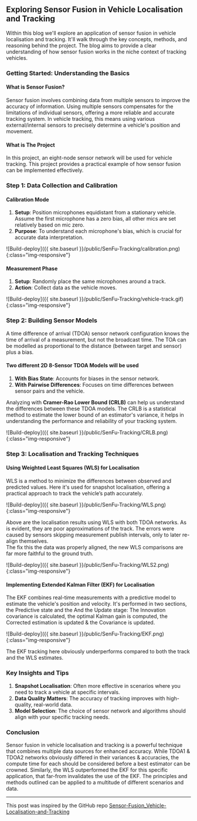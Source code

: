 <h2>Exploring Sensor Fusion in Vehicle Localisation and Tracking</h2>
<p>
Within this blog we'll explore an application of sensor fusion in vehicle localisation and tracking. 
It'll walk through the key concepts, methods, and reasoning behind the project. 
The blog aims to provide a clear understanding of how sensor fusion works in the niche context of tracking vehicles.</p>
<h3>
Getting Started: Understanding the Basics</h3>
<h4>
What is Sensor Fusion?</h4>
<p>
Sensor fusion involves combining data from multiple sensors to improve the accuracy of information. 
Using multiple sensors compensates for the limitations of individual sensors, offering a more reliable and accurate tracking system.
In vehicle tracking, this means using various external/internal sensors to precisely determine a vehicle's 
position and movement.</p>

<h4>What is The Project</h4>
<p>In this project, an eight-node sensor network will be used for vehicle tracking. 
This project provides a practical example of how sensor fusion can be implemented effectively.</p>

<h3>Step 1: Data Collection and Calibration</h3>
<h4>Calibration Mode</h4>
<ol>
	<li><strong>Setup</strong>: Position microphones equidistant from a stationary vehicle. 
	Assume the first microphone has a zero bias, all other mics are set relatively based on mic zero.</li>
	<li><strong>Purpose</strong>: To understand each microphone's bias, which is crucial for accurate data interpretation.</li>
</ol>
![Build-deploy]({{ site.baseurl }}/public/SenFu-Tracking/calibration.png){:class="img-responsive"}
<h4>Measurement Phase</h4>
<ol>
	<li><strong>Setup</strong>: Randomly place the same microphones around a track.</li>
	<li><strong>Action</strong>: Collect data as the vehicle moves.</li>
</ol>
![Build-deploy]({{ site.baseurl }}/public/SenFu-Tracking/vehicle-track.gif){:class="img-responsive"}

<h3>Step 2: Building Sensor Models</h3>
A time difference of arrival (TDOA) sensor network configuration knows the time of arrival of a measurement, but not the broadcast time.
The TOA can be modelled as proportional to the distance (between target and sensor) plus a bias.
<h4>Two different 2D 8-Sensor TDOA Models will be used</h4>
<ol>
	<li><strong>With Bias State</strong>: Accounts for biases in the sensor network.</li>
	<li><strong>With Pairwise Differences</strong>: Focuses on time differences between sensor pairs and the vehicle.</li>
</ol>
Analyzing with <strong>Cramer-Rao Lower Bound (CRLB)</strong> can help us understand the differences between these TDOA models.
The CRLB is a statistical method to estimate the lower bound of an estimator's variance, 
it helps in understanding the performance and reliability of your tracking system.</li>

![Build-deploy]({{ site.baseurl }}/public/SenFu-Tracking/CRLB.png){:class="img-responsive"}


<h3>Step 3: Localisation and Tracking Techniques</h3>
<h4>Using Weighted Least Squares (WLS) for Localisation</h4>
WLS is a method to minimize the differences between observed and predicted values. 
Here it's used for snapshot localisation, offering a practical approach to track the vehicle’s path accurately.

![Build-deploy]({{ site.baseurl }}/public/SenFu-Tracking/WLS.png){:class="img-responsive"}

Above are the localisation results using WLS with both TDOA networks. 
As is evident, they are poor approximations of the track. 
The errors were caused by sensors skipping measurement publish intervals, only to later re-align themselves.<br/>
The fix this the data was properly aligned, the new WLS comparisons are far more faithful to the ground truth.

![Build-deploy]({{ site.baseurl }}/public/SenFu-Tracking/WLS2.png){:class="img-responsive"}
 

<h4>Implementing Extended Kalman Filter (EKF) for Localisation</h4>
The EKF combines real-time measurements with a predictive model to estimate the vehicle's position and velocity.
It's performed in two sections, the Predictive state and the And the Update stage: The Innovation covariance is calculated, the optimal Kalman gain is computed, the
Corrected estimation is updated & the Covariance is updated.


![Build-deploy]({{ site.baseurl }}/public/SenFu-Tracking/EKF.png){:class="img-responsive"}

The EKF tracking here obviously underperforms compared to both the track and the WLS estimates.

<h3>Key Insights and Tips</h3>
<ol>
	<li><strong>Snapshot Localisation</strong>: Often more effective in scenarios where you need to track a vehicle at specific intervals.</li>
	<li><strong>Data Quality Matters</strong>: The accuracy of tracking improves with high-quality, real-world data.</li>
	<li><strong>Model Selection</strong>: The choice of sensor network and algorithms should align with your specific tracking needs.</li>
</ol>

<h3>Conclusion</h3>
<p>
Sensor fusion in vehicle localisation and tracking is a powerful technique that combines multiple data sources 
for enhanced accuracy. 
While TDOA1 & TDOA2 networks obviously differed in their variances & accuracies, the compute time for each should be considered before a best estimator can be crowned.
Similarly, the WLS outperformed the EKF for this specific application, that far-from invalidates the use of the EKF.
The principles and methods outlined can be applied to a multitude of different scenarios and data.
</p>

----

This post was inspired by the GitHub repo [Sensor-Fusion_Vehicle-Localisation-and-Tracking](https://github.com/SenanS/Sensor-Fusion_Vehicle-Localisation-and-Tracking) 